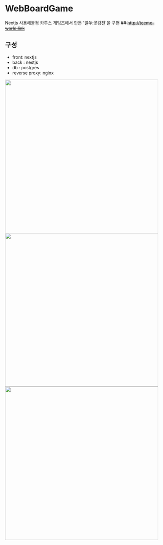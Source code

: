 # WebBoardGame
Nextjs 사용해볼겸 카투스 게임즈에서 만든 '얼쑤:곶감전'을 구현
~~## http://teemo-world.link~~ 

## 구성
- front: nextjs
- back : nestjs
- db : postgres
- reverse proxy: nginx

<img src="https://user-images.githubusercontent.com/57505385/217477071-a8a6cc94-a5ef-47da-8d89-f153873683a5.png" width="500" height="500">  
<img src="https://user-images.githubusercontent.com/57505385/217477055-98285e51-280d-462e-9051-670a01bd38aa.png" width="500" height="500">  
<img src="https://user-images.githubusercontent.com/57505385/217477086-e824d2a3-b1df-473e-9426-ce192ce9eb3b.png" width="500" height="500">  
